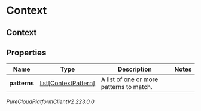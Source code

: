 # Context

## Context

## Properties

|Name | Type | Description | Notes|
|------------ | ------------- | ------------- | -------------|
| **patterns** | [list[ContextPattern]](ContextPattern) | A list of one or more patterns to match. | |



_PureCloudPlatformClientV2 223.0.0_

